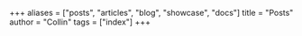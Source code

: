 +++
aliases = ["posts", "articles", "blog", "showcase", "docs"]
title = "Posts"
author = "Collin"
tags = ["index"]
+++
